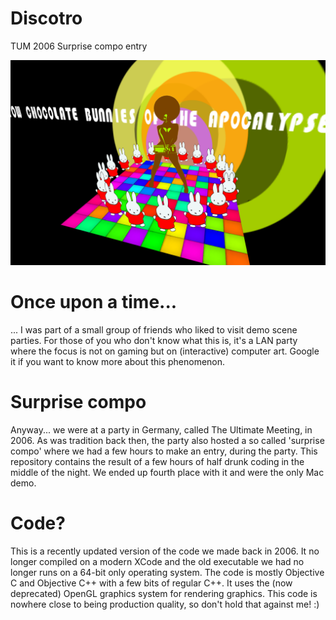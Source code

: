 # Discotro
TUM 2006 Surprise compo entry

![Screenshot of the best Into ever](https://github.com/emiellensink/discotro/blob/master/Images/Screenshot.png)


# Once upon a time...
... I was part of a small group of friends who liked to visit demo scene parties. For those of you who don't know what this is, it's a LAN party where the focus is not on gaming but on (interactive) computer art. Google it if you want to know more about this phenomenon. 

# Surprise compo
Anyway... we were at a party in Germany, called The Ultimate Meeting, in 2006. As was tradition back then, the party also hosted a so called 'surprise compo' where we had a few hours to make an entry, during the party. This repository contains the result of a few hours of half drunk coding in the middle of the night. We ended up fourth place with it and were the only Mac demo.

# Code?
This is a recently updated version of the code we made back in 2006. It no longer compiled on a modern XCode and the old executable we had no longer runs on a 64-bit only operating system. The code is mostly Objective C and Objective C++ with a few bits of regular C++. It uses the (now deprecated) OpenGL graphics system for rendering graphics. This code is nowhere close to being production quality, so don't hold that against me! :)


